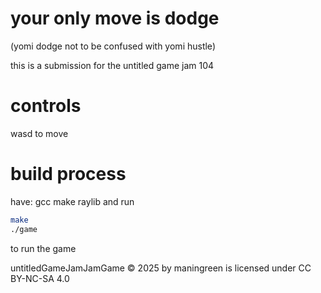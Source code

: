 # your only move is dodge
(yomi dodge not to be confused with yomi hustle)

this is a submission for the untitled game jam 104

# controls

wasd to move

# build process

have:
gcc
make
raylib
and run
```bash
make
./game
```
to run the game

untitledGameJamJamGame © 2025 by maningreen is licensed under CC BY-NC-SA 4.0 
